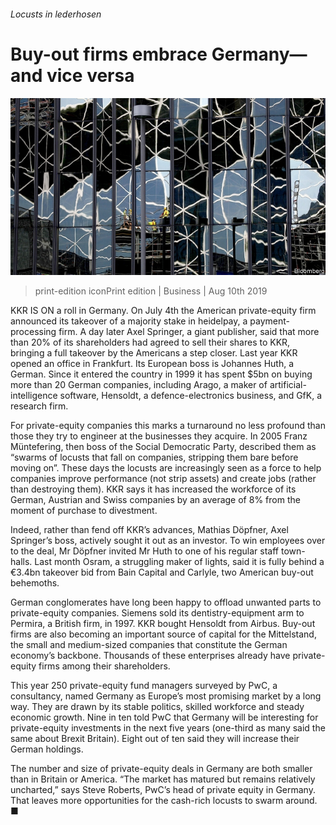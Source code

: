 ###### Locusts in lederhosen

# Buy-out firms embrace Germany—and vice versa 

![image](images/20190810_WBP503.jpg) 

> print-edition iconPrint edition | Business | Aug 10th 2019 

KKR IS ON a roll in Germany. On July 4th the American private-equity firm announced its takeover of a majority stake in heidelpay, a payment-processing firm. A day later Axel Springer, a giant publisher, said that more than 20% of its shareholders had agreed to sell their shares to KKR, bringing a full takeover by the Americans a step closer. Last year KKR opened an office in Frankfurt. Its European boss is Johannes Huth, a German. Since it entered the country in 1999 it has spent $5bn on buying more than 20 German companies, including Arago, a maker of artificial-intelligence software, Hensoldt, a defence-electronics business, and GfK, a research firm. 

For private-equity companies this marks a turnaround no less profound than those they try to engineer at the businesses they acquire. In 2005 Franz Müntefering, then boss of the Social Democratic Party, described them as “swarms of locusts that fall on companies, stripping them bare before moving on”. These days the locusts are increasingly seen as a force to help companies improve performance (not strip assets) and create jobs (rather than destroying them). KKR says it has increased the workforce of its German, Austrian and Swiss companies by an average of 8% from the moment of purchase to divestment. 

Indeed, rather than fend off KKR’s advances, Mathias Döpfner, Axel Springer’s boss, actively sought it out as an investor. To win employees over to the deal, Mr Döpfner invited Mr Huth to one of his regular staff town-halls. Last month Osram, a struggling maker of lights, said it is fully behind a €3.4bn takeover bid from Bain Capital and Carlyle, two American buy-out behemoths. 

German conglomerates have long been happy to offload unwanted parts to private-equity companies. Siemens sold its dentistry-equipment arm to Permira, a British firm, in 1997. KKR bought Hensoldt from Airbus. Buy-out firms are also becoming an important source of capital for the Mittelstand, the small and medium-sized companies that constitute the German economy’s backbone. Thousands of these enterprises already have private-equity firms among their shareholders. 

This year 250 private-equity fund managers surveyed by PwC, a consultancy, named Germany as Europe’s most promising market by a long way. They are drawn by its stable politics, skilled workforce and steady economic growth. Nine in ten told PwC that Germany will be interesting for private-equity investments in the next five years (one-third as many said the same about Brexit Britain). Eight out of ten said they will increase their German holdings. 

The number and size of private-equity deals in Germany are both smaller than in Britain or America. “The market has matured but remains relatively uncharted,” says Steve Roberts, PwC’s head of private equity in Germany. That leaves more opportunities for the cash-rich locusts to swarm around. ■ 

